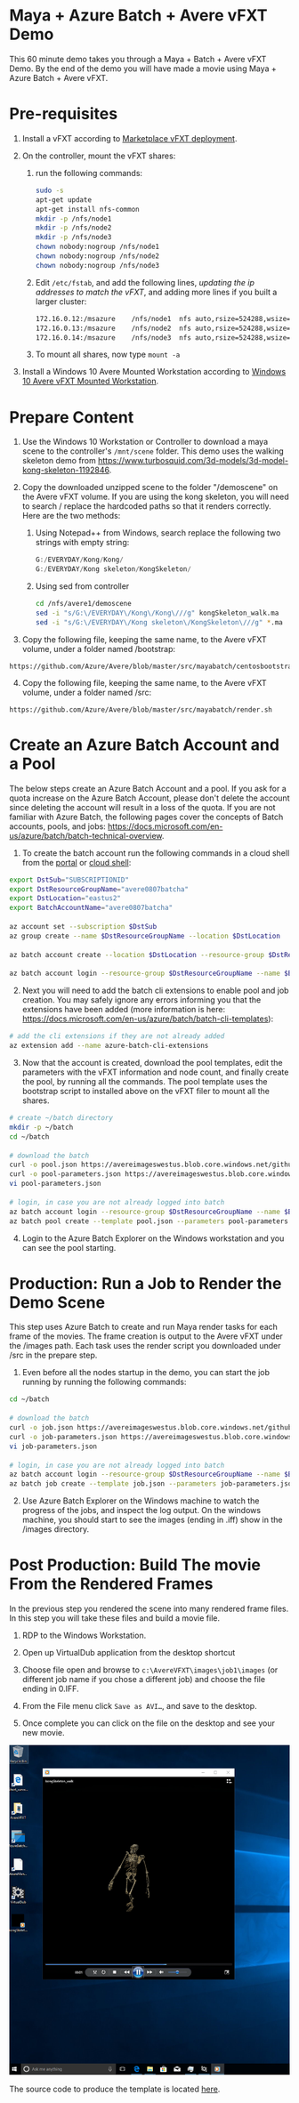 # Maya + Azure Batch + Avere vFXT Demo

This 60 minute demo takes you through a Maya + Batch + Avere vFXT Demo.  By the end of the demo you will have made a movie using Maya + Azure Batch + Avere vFXT.

# Pre-requisites

1. Install a vFXT according to [Marketplace vFXT deployment](avere_vfxt_deployment.md).

2. On the controller, mount the vFXT shares:
    1. run the following commands:
        ```bash
        sudo -s
        apt-get update
        apt-get install nfs-common
        mkdir -p /nfs/node1
        mkdir -p /nfs/node2
        mkdir -p /nfs/node3
        chown nobody:nogroup /nfs/node1
        chown nobody:nogroup /nfs/node2
        chown nobody:nogroup /nfs/node3
        ```

	2. Edit `/etc/fstab`, and add the following lines, *updating the ip addresses to match the vFXT*, and adding more lines if you built a larger cluster:
        ```bash
        172.16.0.12:/msazure	/nfs/node1	nfs auto,rsize=524288,wsize=524288,nofail,noatime,nolock,intr,tcp,actimeo=1800 0 0
        172.16.0.13:/msazure	/nfs/node2	nfs auto,rsize=524288,wsize=524288,nofail,noatime,nolock,intr,tcp,actimeo=1800 0 0
        172.16.0.14:/msazure	/nfs/node3	nfs auto,rsize=524288,wsize=524288,nofail,noatime,nolock,intr,tcp,actimeo=1800 0 0
        ```

	3. To mount all shares, now type `mount -a`

3. Install a Windows 10 Avere Mounted Workstation according to [Windows 10 Avere vFXT Mounted Workstation](windows_10_avere_vfxt_mounted_workstation.md).

# Prepare Content

1. Use the Windows 10 Workstation or Controller to download a maya scene to the controller's `/mnt/scene` folder.  This demo uses the walking skeleton demo from https://www.turbosquid.com/3d-models/3d-model-kong-skeleton-1192846.

2. 	Copy the downloaded unzipped scene to the folder "/demoscene" on the Avere vFXT volume.  If you are using the kong skeleton, you will need to search / replace the hardcoded paths so that it renders correctly.  Here are the two methods:
    1. Using Notepad++ from Windows, search replace the following two strings with empty string:
        ```powershell
        G:/EVERYDAY/Kong/Kong/
        G:/EVERYDAY/Kong skeleton/KongSkeleton/
        ```
		
	2. Using sed from controller
        ```bash
        cd /nfs/avere1/demoscene
        sed -i "s/G:\/EVERYDAY\/Kong\/Kong\///g" kongSkeleton_walk.ma
        sed -i "s/G:\/EVERYDAY\/Kong skeleton\/KongSkeleton\///g" *.ma
        ```
3. Copy the following file, keeping the same name, to the Avere vFXT volume, under a folder named /bootstrap:

```
https://github.com/Azure/Avere/blob/master/src/mayabatch/centosbootstrap.sh
```
	
4. Copy the following file, keeping the same name, to the Avere vFXT volume, under a folder named /src:

```
https://github.com/Azure/Avere/blob/master/src/mayabatch/render.sh
```
# Create an Azure Batch Account and a Pool

The below steps create an Azure Batch Account and a pool.  If you ask for a quota increase on the Azure Batch Account, please don't delete the account since deleting the account will result in a loss of the quota.  If you are not familiar with Azure Batch, the following pages cover the concepts of Batch accounts, pools, and jobs: https://docs.microsoft.com/en-us/azure/batch/batch-technical-overview.

1. To create the batch account run the following commands in a cloud shell from the [portal](http://portal.azure.com) or [cloud shell](https://shell.azure.com/):

```bash
export DstSub="SUBSCRIPTIONID"
export DstResourceGroupName="avere0807batcha"
export DstLocation="eastus2"
export BatchAccountName="avere0807batcha"

az account set --subscription $DstSub
az group create --name $DstResourceGroupName --location $DstLocation

az batch account create --location $DstLocation --resource-group $DstResourceGroupName --name $BatchAccountName

az batch account login --resource-group $DstResourceGroupName --name $BatchAccountName
```

2. Next you will need to add the batch cli extensions to enable pool and job creation.  You may safely ignore any errors informing you that the extensions have been added (more information is here: https://docs.microsoft.com/en-us/azure/batch/batch-cli-templates):
```bash
# add the cli extensions if they are not already added
az extension add --name azure-batch-cli-extensions
```

3. Now that the account is created, download the pool templates, edit the parameters with the vFXT information and node count, and finally create the pool, by running all the commands.  The pool template uses the bootstrap script to installed above on the vFXT filer to mount all the shares.

```bash
# create ~/batch directory
mkdir -p ~/batch
cd ~/batch

# download the batch 
curl -o pool.json https://avereimageswestus.blob.core.windows.net/githubcontent/src/mayabatch/pool.json
curl -o pool-parameters.json https://avereimageswestus.blob.core.windows.net/githubcontent/src/mayabatch/pool-parameters.json
vi pool-parameters.json

# login, in case you are not already logged into batch
az batch account login --resource-group $DstResourceGroupName --name $BatchAccountName
az batch pool create --template pool.json --parameters pool-parameters.json
```

4. Login to the Azure Batch Explorer on the Windows workstation and you can see the pool starting.

# Production: Run a Job to Render the Demo Scene

This step uses Azure Batch to create and run Maya render tasks for each frame of the movies.  The frame creation is output to the Avere vFXT under the /images path.  Each task uses the render script you downloaded under /src in the prepare step.

1. Even before all the nodes startup in the demo, you can start the job running by running the following commands:

```bash
cd ~/batch

# download the batch 
curl -o job.json https://avereimageswestus.blob.core.windows.net/githubcontent/src/mayabatch/job.json
curl -o job-parameters.json https://avereimageswestus.blob.core.windows.net/githubcontent/src/mayabatch/job-parameters.json
vi job-parameters.json

# login, in case you are not already logged into batch
az batch account login --resource-group $DstResourceGroupName --name $BatchAccountName
az batch job create --template job.json --parameters job-parameters.json
```

2. Use Azure Batch Explorer on the Windows machine to watch the progress of the jobs, and inspect the log output.  On the windows machine, you should start to see the images (ending in .iff) show in the /images directory.

# Post Production: Build The movie From the Rendered Frames

In the previous step you rendered the scene into many rendered frame files.  In this step you will take these files and build a movie file.

1. RDP to the Windows Workstation.

2. Open up VirtualDub application from the desktop shortcut

3. Choose file open and browse to `c:\AvereVFXT\images\job1\images` (or different job name if you chose a different job) and choose the file ending in 0.IFF.

4. From the File menu click `Save as AVI…`, and save to the desktop.

5. Once complete you can click on the file on the desktop and see your new movie.

<img src="images/win10_postproduction.png">

The source code to produce the template is located [here](../src/mayabatch).